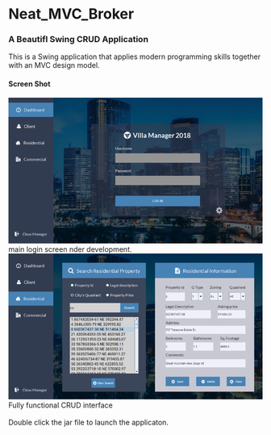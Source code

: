 # Neat_MVC_Broker
### A Beautifl Swing CRUD Application 
This is a Swing application that applies modern programming skills together with an MVC design model. 
#### Screen Shot
![Screenshot](screenshot.png) 
main login screen nder development.
![Screenshot](screensho2.png) 
Fully functional CRUD interface  
</br>
Double click the jar file to launch the applicaton. 